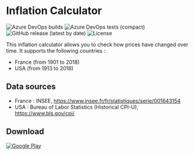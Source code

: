 # Inflation Calculator #

![Azure DevOps builds](https://img.shields.io/azure-devops/build/corenting/InflationCalculator/7) ![Azure DevOps tests (compact)](https://img.shields.io/azure-devops/tests/corenting/InflationCalculator/7?compact_message) ![GitHub release (latest by date)](https://img.shields.io/github/v/release/corenting/InflationCalculator) ![License](https://img.shields.io/github/license/corenting/InflationCalculator)

This inflation calculator allows you to check how prices have changed over time.
It supports the following countries :
- France (from 1901 to 2018)
- USA (from 1913 to 2018)

## Data sources ##
- France : INSEE, https://www.insee.fr/fr/statistiques/serie/001643154
- USA : Bureau of Labor Statistics (Historical CPI-U), https://www.bls.gov/cpi/

## Download ##
[![Google Play](http://developer.android.com/images/brand/fr_generic_rgb_wo_60.png)](https://play.google.com/store/apps/details?id=fr.corenting.convertisseureurofranc)

